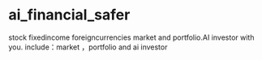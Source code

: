 # ai_financial_safer
stock fixedincome foreigncurrencies market and portfolio.AI investor with you. include：market ，portfolio and ai investor
